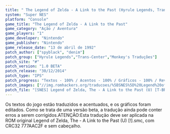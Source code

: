 ```yaml
---
title: " The Legend of Zelda - A Link to the Past (Hyrule Legends, Trans-Center e Monkey's Traduções)"
system: "Super NES"
platform: "Console"
game_title: "The Legend of Zelda - A Link to the Past"
game_category: "Ação / Aventura"
game_players: "1"
game_developer: "Nintendo"
game_publisher: "Nintendo"
game_release_date: "13 de abril de 1992"
patch_author: ["spyblack", "denim"]
patch_group: ["Hyrule Legends","Trans-Center","Monkey's Traduções"]
patch_site: "#"
patch_version: "1.0 BETA"
patch_release: "30/12/2014"
patch_type: "IPS"
patch_progress: "Textos - 100% / Acentos - 100% / Gráficos - 100% / Revisão - 100%"
patch_images: ["//img.romhackers.org/traducoes/%5BSNES%5D%20Legend%20of%20Zelda,%20The%20-%20A%20Link%20to%20the%20Past%20-%20Hyrule%20Legends,%20Trans-Center%20e%20Monkey's%20Tradu%C3%A7%C3%B5es%20-%201.png","//img.romhackers.org/traducoes/%5BSNES%5D%20Legend%20of%20Zelda,%20The%20-%20A%20Link%20to%20the%20Past%20-%20Hyrule%20Legends,%20Trans-Center%20e%20Monkey's%20Tradu%C3%A7%C3%B5es%20-%202.png","//img.romhackers.org/traducoes/%5BSNES%5D%20Legend%20of%20Zelda,%20The%20-%20A%20Link%20to%20the%20Past%20-%20Hyrule%20Legends,%20Trans-Center%20e%20Monkey's%20Tradu%C3%A7%C3%B5es%20-%203.png"
patch_file: "[SNES] Legend of Zelda, The - A Link to the Past (U) [T-BR] [T-spyblack, denim e grande elenco G-Hyrule Legends, Trans-Center e Monkey'\''s Traduções] [V-1.0 BETA P-100% A-2014].rar"
---
```


Os textos do jogo estão traduzidos e acentuados, e os gráficos foram editados. Como se trata de uma versão beta, a tradução ainda pode conter erros a serem corrigidos.ATENÇÃO:Esta tradução deve ser aplicada na ROM original Legend of Zelda, The - A Link to the Past (U) [!].smc, com CRC32 777AAC2F e sem cabeçalho.
